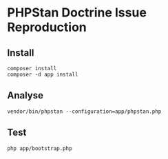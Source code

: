 # PHPStan Doctrine Issue Reproduction

## Install
```shell
composer install
composer -d app install
```

## Analyse
```shell
vendor/bin/phpstan --configuration=app/phpstan.php
```

## Test
```shell
php app/bootstrap.php
```

